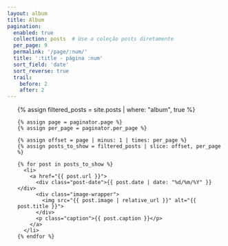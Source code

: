 ```yaml
---
layout: album
title: Album
pagination:
  enabled: true
  collection: posts  # Use a coleção posts diretamente
  per_page: 9
  permalink: '/page/:num/'
  title: ':title - página :num'
  sort_field: 'date'
  sort_reverse: true
  trail:
    before: 2
    after: 2
---
```

<section class="gallery">
  <ul class="embedded blog-posts">
    {% assign filtered_posts = site.posts | where: "album", true %}
    
    {% assign page = paginator.page %}
    {% assign per_page = paginator.per_page %}
    
    {% assign offset = page | minus: 1 | times: per_page %}
    {% assign posts_to_show = filtered_posts | slice: offset, per_page %}

    {% for post in posts_to_show %}
      <li>
        <a href="{{ post.url }}">
          <div class="post-date">{{ post.date | date: "%d/%m/%Y" }}</div>
          <div class="image-wrapper">
            <img src="{{ post.image | relative_url }}" alt="{{ post.title }}">
          </div>
          <p class="caption">{{ post.caption }}</p>
        </a>
      </li>
    {% endfor %}
  </ul>
</section>